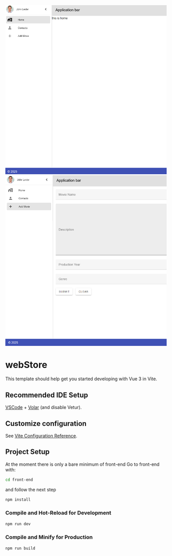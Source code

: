 ![alt text](home.png)![alt text](addmovie.png)

# webStore

This template should help get you started developing with Vue 3 in Vite.

## Recommended IDE Setup

[VSCode](https://code.visualstudio.com/) + [Volar](https://marketplace.visualstudio.com/items?itemName=Vue.volar) (and disable Vetur).

## Customize configuration

See [Vite Configuration Reference](https://vite.dev/config/).

## Project Setup

At the moment there is only a bare minimum of front-end
Go to front-end with:

```sh
cd front-end
```

and follow the next step

```sh
npm install
```

### Compile and Hot-Reload for Development

```sh
npm run dev
```

### Compile and Minify for Production

```sh
npm run build
```
